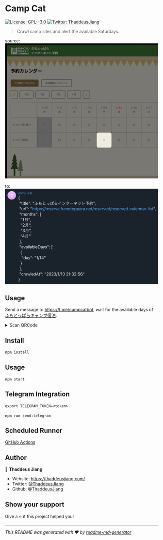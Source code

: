# Camp Cat

[![License: GPL--3.0](https://img.shields.io/badge/License-GPL--3.0-yellow.svg)](#)
[![Twitter: ThaddeusJiang](https://img.shields.io/twitter/follow/ThaddeusJiang.svg?style=social)](https://twitter.com/ThaddeusJiang)

> Crawl camp sites and alert the available Saturdays.

source:
![fumotoppara-calendar](./docs/fumotoppara-calendar.png)

to:
![telegram-text](./docs/telegram-text.png)

## Usage

Send a message to https://t.me/campcatbot, wait for the available days of [ふもとっぱらキャンプ宿泊](https://reserve.fumotoppara.net/reserved/reserved-calendar-list).

<details>
<summary>
Scan QRCode
</summary>

![campcatbot QRCode](./docs/campcatbot.JPG)

</details>

## Install

```sh
npm install
```

## Usage

```
npm start
```

## Telegram Integration

```
export TELEGRAM_TOKEN=<token>

npm run send:telegram
```

## Scheduled Runner

[GitHub Actions](./.github/workflows/preview.yml)

## Author

👤 **Thaddeus Jiang**

- Website: https://thaddeusjiang.com/
- Twitter: [@ThaddeusJiang](https://twitter.com/ThaddeusJiang)
- Github: [@ThaddeusJiang](https://github.com/ThaddeusJiang)

## Show your support

Give a ⭐️ if this project helped you!

---

_This README was generated with ❤️ by [readme-md-generator](https://github.com/kefranabg/readme-md-generator)_
